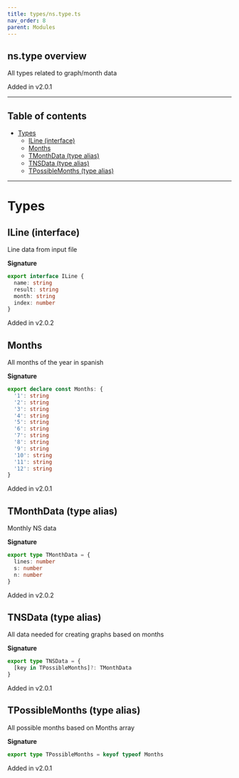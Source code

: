 ```yaml
---
title: types/ns.type.ts
nav_order: 8
parent: Modules
---
```


## ns.type overview

All types related to graph/month data

Added in v2.0.1

---

<h2 class="text-delta">Table of contents</h2>

- [Types](#types)
  - [ILine (interface)](#iline-interface)
  - [Months](#months)
  - [TMonthData (type alias)](#tmonthdata-type-alias)
  - [TNSData (type alias)](#tnsdata-type-alias)
  - [TPossibleMonths (type alias)](#tpossiblemonths-type-alias)

---

# Types

## ILine (interface)

Line data from input file

**Signature**

```ts
export interface ILine {
  name: string
  result: string
  month: string
  index: number
}
```

Added in v2.0.2

## Months

All months of the year in spanish

**Signature**

```ts
export declare const Months: {
  '1': string
  '2': string
  '3': string
  '4': string
  '5': string
  '6': string
  '7': string
  '8': string
  '9': string
  '10': string
  '11': string
  '12': string
}
```

Added in v2.0.1

## TMonthData (type alias)

Monthly NS data

**Signature**

```ts
export type TMonthData = {
  lines: number
  s: number
  n: number
}
```

Added in v2.0.2

## TNSData (type alias)

All data needed for creating graphs based on months

**Signature**

```ts
export type TNSData = {
  [key in TPossibleMonths]?: TMonthData
}
```

Added in v2.0.1

## TPossibleMonths (type alias)

All possible months based on Months array

**Signature**

```ts
export type TPossibleMonths = keyof typeof Months
```

Added in v2.0.1
